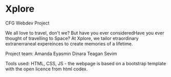 # Xplore
CFG Webdev Project

We all love to travel, don't we? But have you ever consideredHave you ever thought of travelling to Space?
At Xplore, we tailor etraordinary extranerraneal expereinces to create memories of a lifetime. 


Project team: 
Amanda
Eyasmin
Dinara 
Teagan
Sevim


Tools used: 
HTML, CSS, JS - the webpage is based on a bootstrap template with the open licence from html codex.
